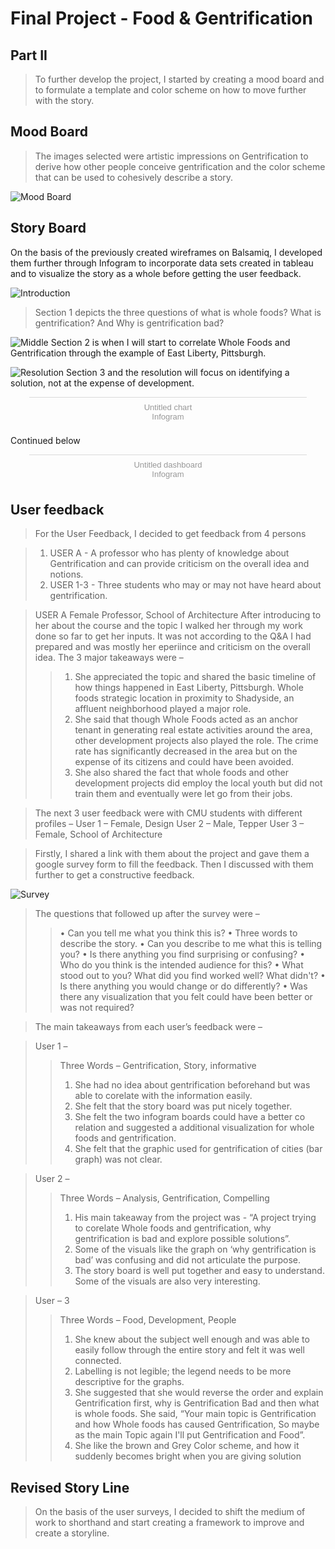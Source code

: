 # Final Project - **Food & Gentrification**
## Part II

> To further develop the project, I started by creating a mood board and to formulate a template and color scheme on how to move further with the story.

## Mood Board

> The images selected were artistic impressions on Gentrification to derive how other people conceive gentrification and the color scheme that can be used to cohesively describe a story.

![Mood Board](moodboard.jpeg)

## Story Board

On the basis of the previously created wireframes on Balsamiq, I developed them further through Infogram to incorporate data sets created in tableau and to visualize the story as a whole before getting the user feedback.

![Introduction](part1.png)
> Section 1 depicts the three questions of what is whole foods? What is gentrification? And Why is gentrification bad?

![Middle](part2.png)
Section 2 is when I will start to correlate Whole Foods and Gentrification through the example of East Liberty, Pittsburgh. 

![Resolution](part3.png)
Section 3 and the resolution will focus on identifying a solution, not at the expense of development.

<div class="infogram-embed" data-id="9f3badd1-62fd-4afb-83fa-d2587ac94ae5" data-type="interactive" data-title="Untitled chart"></div><script>!function(e,i,n,s){var t="InfogramEmbeds",d=e.getElementsByTagName("script")[0];if(window[t]&&window[t].initialized)window[t].process&&window[t].process();else if(!e.getElementById(n)){var o=e.createElement("script");o.async=1,o.id=n,o.src="https://e.infogram.com/js/dist/embed-loader-min.js",d.parentNode.insertBefore(o,d)}}(document,0,"infogram-async");</script><div style="padding:8px 0;font-family:Arial!important;font-size:13px!important;line-height:15px!important;text-align:center;border-top:1px solid #dadada;margin:0 30px"><a href="https://infogram.com/9f3badd1-62fd-4afb-83fa-d2587ac94ae5" style="color:#989898!important;text-decoration:none!important;" target="_blank">Untitled chart</a><br><a href="https://infogram.com" style="color:#989898!important;text-decoration:none!important;" target="_blank" rel="nofollow">Infogram</a></div>

Continued below

<div class="infogram-embed" data-id="13c46e15-8ac6-4677-b5d7-cb44040cc6dc" data-type="interactive" data-title="Untitled dashboard"></div><script>!function(e,i,n,s){var t="InfogramEmbeds",d=e.getElementsByTagName("script")[0];if(window[t]&&window[t].initialized)window[t].process&&window[t].process();else if(!e.getElementById(n)){var o=e.createElement("script");o.async=1,o.id=n,o.src="https://e.infogram.com/js/dist/embed-loader-min.js",d.parentNode.insertBefore(o,d)}}(document,0,"infogram-async");</script><div style="padding:8px 0;font-family:Arial!important;font-size:13px!important;line-height:15px!important;text-align:center;border-top:1px solid #dadada;margin:0 30px"><a href="https://infogram.com/13c46e15-8ac6-4677-b5d7-cb44040cc6dc" style="color:#989898!important;text-decoration:none!important;" target="_blank">Untitled dashboard</a><br><a href="https://infogram.com" style="color:#989898!important;text-decoration:none!important;" target="_blank" rel="nofollow">Infogram</a></div>

## User feedback

> For the User Feedback, I decided to get feedback from 4 persons 

> 1. USER A - A professor who has plenty of knowledge about Gentrification and can provide criticism on the overall idea and notions.
> 2. USER 1-3 - Three students who may or may not have heard about gentrification.

> USER A
> Female Professor, School of Architecture
> After introducing to her about the course and the topic I walked her through my work done so far to get her inputs. It was not according to the Q&A I had prepared and was mostly her eperiince and criticism on the overall idea. The 3 major takeaways were – 
>> 1.	She appreciated the topic and shared the basic timeline of how things happened in East Liberty, Pittsburgh. Whole foods strategic location in proximity to Shadyside, an affluent neighborhood played a major role.
>> 2.	She said that though Whole Foods acted as an anchor tenant in generating real estate activities around the area, other development projects also played the role. The crime rate has significantly decreased in the area but on the expense of its citizens and could have been avoided.
>> 3.	She also shared the fact that whole foods and other development projects did employ the local youth but did not train them and eventually were let go from their jobs. 

> The next 3 user feedback were with CMU students with different profiles – 
> User 1 – Female, Design
> User 2 – Male, Tepper
> User 3 – Female, School of Architecture

> Firstly, I shared a link with them about the project and gave them a google survey form to fill the feedback. Then I discussed with them further to get a constructive feedback.

![Survey](Survey.png)

> The questions that followed up after the survey were – 
>> •	Can you tell me what you think this is?
>> •	Three words to describe the story.
>> •	Can you describe to me what this is telling you?
>> •	Is there anything you find surprising or confusing?
>> •	Who do you think is the intended audience for this?
>> •	What stood out to you? What did you find worked well? What didn't?
>> •	Is there anything you would change or do differently?
>> •	Was there any visualization that you felt could have been better or was not required?

> The main takeaways from each user’s feedback were – 


> User 1 –
>> Three Words – Gentrification, Story, informative
>> 1.	She had no idea about gentrification beforehand but was able to corelate with the information easily. 
>> 2.	She felt that the story board was put nicely together.
>> 3.	She felt the two infogram boards could have a better co relation and suggested a additional visualization for whole foods and gentrification.
>> 4.	She felt that the graphic used for gentrification of cities (bar graph) was not clear.


> User 2 – 
>> Three Words – Analysis, Gentrification, Compelling
>> 1.	His main takeaway from the project was - “A project trying to corelate Whole foods and gentrification, why gentrification is bad and explore possible solutions”.
>> 2.	Some of the visuals like the graph on ‘why gentrification is bad’ was confusing and did not articulate the purpose.
>> 3.	The story board is well put together and easy to understand. Some of the visuals are also very interesting.


> User  – 3
>> Three Words – Food, Development, People
>> 1.	She knew about the subject well enough and was able to easily follow through the entire story and felt it was well connected.
>> 2.	Labelling is not legible; the legend needs to be more descriptive for the graphs.
>> 3.	She suggested that she would reverse the order and explain Gentrification first, why is Gentrification Bad and then what is whole foods. She said, “Your main topic is Gentrification and how Whole foods has caused Gentrification, So maybe as the main Topic again I'll put Gentrification and Food”.
>> 4.	She like the brown and Grey Color scheme, and how it suddenly becomes bright when you are giving solution

## Revised Story Line

> On the basis of the user surveys, I decided to shift the medium of work to shorthand and start creating a framework to improve and create a storyline. 
